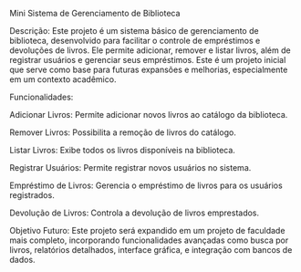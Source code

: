 Mini Sistema de Gerenciamento de Biblioteca

Descrição: Este projeto é um sistema básico de gerenciamento de biblioteca, desenvolvido para facilitar o controle de empréstimos e devoluções de livros. Ele permite adicionar, remover e listar livros, além de registrar usuários e gerenciar seus empréstimos. Este é um projeto inicial que serve como base para futuras expansões e melhorias, especialmente em um contexto acadêmico.

Funcionalidades:

Adicionar Livros: Permite adicionar novos livros ao catálogo da biblioteca.

Remover Livros: Possibilita a remoção de livros do catálogo.

Listar Livros: Exibe todos os livros disponíveis na biblioteca.

Registrar Usuários: Permite registrar novos usuários no sistema.

Empréstimo de Livros: Gerencia o empréstimo de livros para os usuários registrados.

Devolução de Livros: Controla a devolução de livros emprestados.


Objetivo Futuro: Este projeto será expandido em um projeto de faculdade mais completo, incorporando funcionalidades avançadas como busca por livros, relatórios detalhados, interface gráfica, e integração com bancos de dados.
